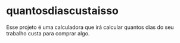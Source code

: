 # quantosdiascustaisso
Esse projeto é uma calculadora que irá calcular quantos dias do seu trabalho custa para comprar algo. 

